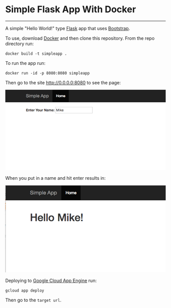 # Simple Flask App With Docker
------------------------------
A simple "Hello World!" type <a href="http://flask.pocoo.org/">Flask</a> app that uses <a href="https://getbootstrap.com/">Bootstrap</a>.

To use, download <a href="https://www.docker.com/">Docker</a> and then clone this repository. From the repo directory run:

	docker build -t simpleapp .

To run the app run:

	docker run -id -p 8080:8080 simpleapp

Then go to the site http://0.0.0.0:8080 to see the page:


![](images/input.png)

When you put in a name and hit enter results in:

![](images/result.png)

Deploying to [Google Cloud App Engine](https://cloud.google.com/appengine) run:

	gcloud app deploy

Then go to the `target url`.


